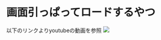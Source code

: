 # 画面引っぱってロードするやつ
以下のリンクよりyoutubeの動画を参照
[![](http://img.youtube.com/vi/FjwSYUMWbt0/0.jpg)](http://www.youtube.com/watch?v=FjwSYUMWbt0 "")

